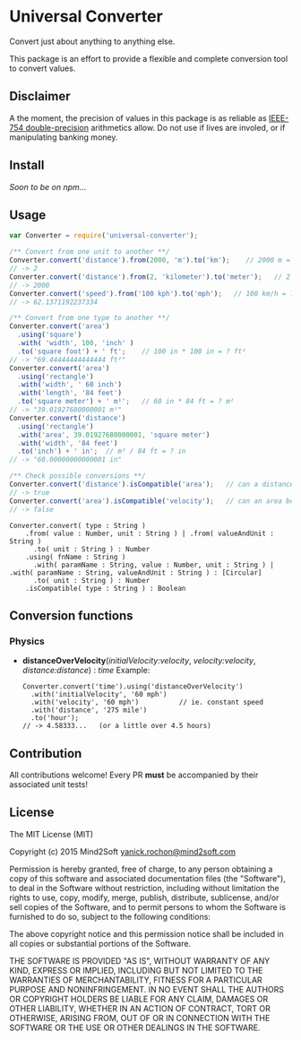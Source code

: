 # Universal Converter

Convert just about anything to anything else.

This package is an effort to provide a flexible and complete conversion tool to convert values.

## Disclaimer

A the moment, the precision of values in this package is as reliable as
[IEEE-754 double-precision](https://en.wikipedia.org/wiki/IEEE_floating_point)
arithmetics allow. Do not use if lives are involed, or if manipulating banking money.


## Install

*Soon to be on npm...*


## Usage

```javascript
var Converter = require('universal-converter');

/** Convert from one unit to another **/
Converter.convert('distance').from(2000, 'm').to('km');    // 2000 m = ? km
// -> 2
Converter.convert('distance').from(2, 'kilometer').to('meter');   // 2 km = ? m
// -> 2000
Converter.convert('speed').from('100 kph').to('mph');   // 100 km/h = ? mp/h
// -> 62.1371192237334

/** Convert from one type to another **/
Converter.convert('area')
  .using('square')
  .with( 'width', 100, 'inch' )
  .to('square foot') + ' ft';    // 100 in * 100 in = ? ft²
// -> "69.44444444444444 ft²"
Converter.convert('area')
  .using('rectangle')
  .with('width', ' 60 inch')
  .with('length', '84 feet')
  .to('square meter') + ' m¹';   // 60 in * 84 ft = ? m²
// -> "39.01927680000001 m¹"
Converter.convert('distance')
  .using('rectangle')
  .with('area', 39.01927680000001, 'square meter')
  .with('width', '84 feet')
  .to('inch') + ' in';  // m² / 84 ft = ? in
// -> "60.00000000000001 in"

/** Check possible conversions **/
Converter.convert('distance').isCompatible('area');   // can a distance be converted to an area?
// -> true
Converter.convert('area').isCompatible('velocity');   // can an area be converted to a velocity?
// -> false
```

```
Converter.convert( type : String )
    .from( value : Number, unit : String ) | .from( valueAndUnit : String )
      .to( unit : String ) : Number
    .using( fnName : String )
      .with( paramName : String, value : Number, unit : String ) | .with( paramName : String, valueAndUnit : String ) : [Circular]
      .to( unit : String ) : Number
    .isCompatible( type : String ) : Boolean
```

## Conversion functions

### Physics

* **distanceOverVelocity**(*initialVelocity:velocity*, *velocity:velocity*, *distance:distance*) : *time*
  Example:
  ```
  Converter.convert('time').using('distanceOverVelocity')
    .with('initialVelocity', '60 mph')
    .with('velocity', '60 mph')          // ie. constant speed
    .with('distance', '275 mile')
    .to('hour');
  // -> 4.58333...   (or a little over 4.5 hours)
  ```


## Contribution

All contributions welcome! Every PR **must** be accompanied by their associated
unit tests!


## License

The MIT License (MIT)

Copyright (c) 2015 Mind2Soft <yanick.rochon@mind2soft.com>

Permission is hereby granted, free of charge, to any person obtaining a copy of
this software and associated documentation files (the "Software"), to deal in
the Software without restriction, including without limitation the rights to
use, copy, modify, merge, publish, distribute, sublicense, and/or sell copies of
the Software, and to permit persons to whom the Software is furnished to do so,
subject to the following conditions:

The above copyright notice and this permission notice shall be included in all
copies or substantial portions of the Software.

THE SOFTWARE IS PROVIDED "AS IS", WITHOUT WARRANTY OF ANY KIND, EXPRESS OR
IMPLIED, INCLUDING BUT NOT LIMITED TO THE WARRANTIES OF MERCHANTABILITY, FITNESS
FOR A PARTICULAR PURPOSE AND NONINFRINGEMENT. IN NO EVENT SHALL THE AUTHORS OR
COPYRIGHT HOLDERS BE LIABLE FOR ANY CLAIM, DAMAGES OR OTHER LIABILITY, WHETHER
IN AN ACTION OF CONTRACT, TORT OR OTHERWISE, ARISING FROM, OUT OF OR IN
CONNECTION WITH THE SOFTWARE OR THE USE OR OTHER DEALINGS IN THE SOFTWARE.
